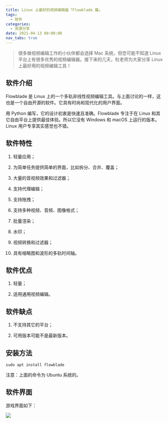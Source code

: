 ```yaml
---
title: Linux 上最好的视频编辑器「Flowblade 篇」
tags:
  - 软件
categories:
  - 资源分享
date: 2021-04-13 00:00:00
nav_tabs: true
---
```


> 很多做视频编辑工作的小伙伴都会选择 Mac 系统，但您可能不知道 Linux 平台上有很多优秀的视频编辑器。接下来的几天，杜老师为大家分享 Linux 上最好用的视频编辑工具！

<!-- more -->

## 软件介绍

Flowblade 是 Linux 上的一个多轨非线性视频编辑工具。与上面讨论的一样，这也是一个自由开源的软件。它具有时尚和现代化的用户界面。

用 Python 编写，它的设计初衷是快速且准确。Flowblade 专注于在 Linux 和其它自由平台上提供最佳体验。所以它没有 Windows 和 macOS 上运行的版本。Linux 用户专享其实感觉也不错。

## 软件特性

1. 轻量应用；

2. 为简单任务提供简单的界面，比如拆分、合并、覆盖；

3. 大量的音视频效果和过滤器；

4. 支持代理编辑；

5. 支持拖拽；

6. 支持多种视频、音频、图像格式；

7. 批量渲染；

8. 水印；

9. 视频转换和过滤器；

10. 具有缩略图和波形的多轨时间轴。

## 软件优点

1. 轻量；

2. 适用通用视频编辑。

## 软件缺点

1. 不支持其它的平台；

2. 可用版本可能不是最新版本。

## 安装方法

```
sudo apt install flowblade
```

注意：上面的命令为 Ubuntu 系统的。

## 软件界面

游戏界面如下：

![](https://cdn.dusays.com/2021/04/331-1.jpg)
